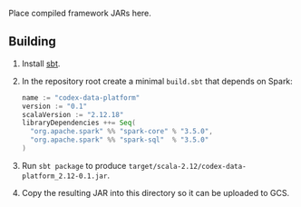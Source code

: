 Place compiled framework JARs here.

## Building

1. Install [sbt](https://www.scala-sbt.org/download.html).
2. In the repository root create a minimal `build.sbt` that depends on Spark:

   ```scala
   name := "codex-data-platform"
   version := "0.1"
   scalaVersion := "2.12.18"
   libraryDependencies ++= Seq(
     "org.apache.spark" %% "spark-core" % "3.5.0",
     "org.apache.spark" %% "spark-sql"  % "3.5.0"
   )
   ```

3. Run `sbt package` to produce `target/scala-2.12/codex-data-platform_2.12-0.1.jar`.
4. Copy the resulting JAR into this directory so it can be uploaded to GCS.
